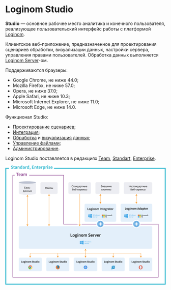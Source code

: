 # Loginom Studio

**Studio** — основное рабочее место аналитика и конечного пользователя, реализующее пользовательский интерфейс работы с платформой [Loginom]().

Клиентское веб-приложение, предназначенное для проектирования сценариев обработки, визуализации данных, настройки сервера, управления правами пользователей. Обработка данных выполняется [Loginom Server]()-ом.

Поддерживаются браузеры:

* Google Chrome, не ниже 44.0;
* Mozilla Firefox, не ниже 57.0;
* Opera, не ниже 37.0;
* Apple Safari, не ниже 10.3;
* Microsoft Internet Explorer, не ниже 11.0;
* Microsoft Edge, не ниже 14.0.

Функционал Studio:

* [Проектирование сценариев](./scenario/README.md);
* [Интеграция](./integration/README.md);
* [Обработка](./processors/README.md) и [визуализация данных](./visualization/README.md);
* [Управление файлами](./location_user_files.md);
* [Администрирование](./admin/README.md).

Loginom Studio поставляется в редакциях [Team](https://loginom.ru/platform/pricing#edition-team), [Standart](https://loginom.ru/platform/pricing#edition-standard), [Enterprise](https://loginom.ru/platform/pricing#edition-enterprise).

![Редакции Loginom, содержащие Studio.](./readme-1.svg)